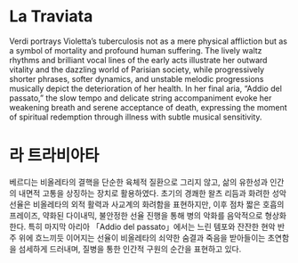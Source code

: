 # La Traviata

Verdi portrays Violetta’s tuberculosis not as a mere physical affliction but as a symbol of mortality and profound human suffering. The lively waltz rhythms and brilliant vocal lines of the early acts illustrate her outward vitality and the dazzling world of Parisian society, while progressively shorter phrases, softer dynamics, and unstable melodic progressions musically depict the deterioration of her health. In her final aria, “Addio del passato,” the slow tempo and delicate string accompaniment evoke her weakening breath and serene acceptance of death, expressing the moment of spiritual redemption through illness with subtle musical sensitivity.

# 라 트라비아타

베르디는 비올레타의 결핵을 단순한 육체적 질환으로 그리지 않고, 삶의 유한성과 인간의 내면적 고통을 상징하는 장치로 활용하였다. 초기의 경쾌한 왈츠 리듬과 화려한 성악 선율은 비올레타의 외적 활력과 사교계의 화려함을 표현하지만, 이후 점차 짧은 호흡의 프레이즈, 약화된 다이내믹, 불안정한 선율 진행을 통해 병의 악화를 음악적으로 형상화한다. 특히 마지막 아리아 「Addio del passato」에서는 느린 템포와 잔잔한 현악 반주 위에 흐느끼듯 이어지는 선율이 비올레타의 쇠약한 숨결과 죽음을 받아들이는 초연함을 섬세하게 드러내며, 질병을 통한 인간적 구원의 순간을 표현하고 있다.

